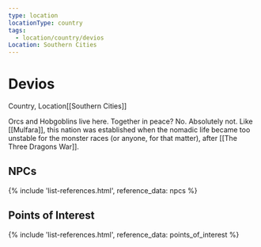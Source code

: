 ```yaml
---
type: location
locationType: country
tags:
  - location/country/devios
Location: Southern Cities
---
```


# Devios
Country, <span class="dataview inline-field"><span class="inline-field-key">Location</span><span class="inline-field-value">[[Southern Cities]]</span></span>

Orcs and Hobgoblins live here. Together in peace? No. Absolutely not. Like [[Mulfara]], this nation was established when the nomadic life became too unstable for the monster races (or anyone, for that matter), after [[The Three Dragons War]].

## NPCs

{% include 'list-references.html', reference_data: npcs %}

## Points of Interest

{% include 'list-references.html', reference_data: points_of_interest %}
